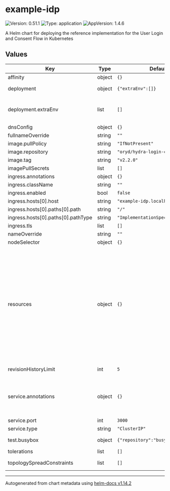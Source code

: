 # example-idp

![Version: 0.51.1](https://img.shields.io/badge/Version-0.51.1-informational?style=flat-square) ![Type: application](https://img.shields.io/badge/Type-application-informational?style=flat-square) ![AppVersion: 1.4.6](https://img.shields.io/badge/AppVersion-1.4.6-informational?style=flat-square)

A Helm chart for deploying the reference implementation for the User Login and Consent Flow in Kubernetes

## Values

| Key | Type | Default | Description |
|-----|------|---------|-------------|
| affinity | object | `{}` |  |
| deployment | object | `{"extraEnv":[]}` | Set of values for the app deployment |
| deployment.extraEnv | list | `[]` | Array of extra Envs to be added to the deployment. K8s format expected - name: FOO   value: BAR |
| dnsConfig | object | `{}` | Configure pod dnsConfig. |
| fullnameOverride | string | `""` |  |
| image.pullPolicy | string | `"IfNotPresent"` |  |
| image.repository | string | `"oryd/hydra-login-consent-node"` |  |
| image.tag | string | `"v2.2.0"` |  |
| imagePullSecrets | list | `[]` |  |
| ingress.annotations | object | `{}` |  |
| ingress.className | string | `""` |  |
| ingress.enabled | bool | `false` |  |
| ingress.hosts[0].host | string | `"example-idp.localhost"` |  |
| ingress.hosts[0].paths[0].path | string | `"/"` |  |
| ingress.hosts[0].paths[0].pathType | string | `"ImplementationSpecific"` |  |
| ingress.tls | list | `[]` |  |
| nameOverride | string | `""` |  |
| nodeSelector | object | `{}` |  |
| resources | object | `{}` | We usually recommend not to specify default resources and to leave this as a conscious choice for the user. This also increases chances charts run on environments with little resources, such as Minikube. If you do want to specify resources, uncomment the following lines, adjust them as necessary, and remove the curly braces after 'resources:'. limits:   cpu: 100m   memory: 128Mi requests:   cpu: 100m   memory: 128Mi |
| revisionHistoryLimit | int | `5` | Number of revisions kept in history |
| service.annotations | object | `{}` | If you do want to specify annotations, uncomment the following lines, adjust them as necessary, and remove the curly braces after 'annotations:'. |
| service.port | int | `3000` |  |
| service.type | string | `"ClusterIP"` |  |
| test.busybox | object | `{"repository":"busybox","tag":1}` | use a busybox image from another repository |
| tolerations | list | `[]` |  |
| topologySpreadConstraints | list | `[]` | Configure pod topologySpreadConstraints. |

----------------------------------------------
Autogenerated from chart metadata using [helm-docs v1.14.2](https://github.com/norwoodj/helm-docs/releases/v1.14.2)
